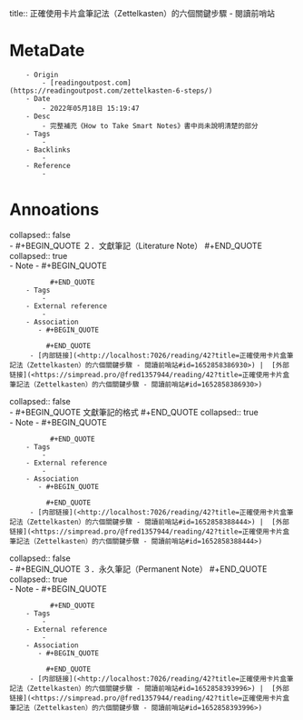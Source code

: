 title::  正確使用卡片盒筆記法（Zettelkasten）的六個關鍵步驟 - 閱讀前哨站

# MetaDate
        - Origin
            - [readingoutpost.com](https://readingoutpost.com/zettelkasten-6-steps/)
        - Date
            - 2022年05月18日 15:19:47
        - Desc
            - 完整補充《How to Take Smart Notes》書中尚未說明清楚的部分
        - Tags
            - 
        - Backlinks
            - 
        - Reference
            - 

# Annoations

collapsed:: false  
    - #+BEGIN_QUOTE
        ２．文獻筆記（Literature Note） 
        #+END_QUOTE
        collapsed:: true  
        - Note
            - #+BEGIN_QUOTE
               
              #+END_QUOTE
        - Tags
            - 
        - External reference
            - 
        - Association
           - #+BEGIN_QUOTE
            
             #+END_QUOTE
         - [内部链接](<http://localhost:7026/reading/42?title=正確使用卡片盒筆記法（Zettelkasten）的六個關鍵步驟 - 閱讀前哨站#id=1652858386930>) |  [外部链接](<https://simpread.pro/@fred1357944/reading/42?title=正確使用卡片盒筆記法（Zettelkasten）的六個關鍵步驟 - 閱讀前哨站#id=1652858386930>)
collapsed:: false  
    - #+BEGIN_QUOTE
        文獻筆記的格式 
        #+END_QUOTE
        collapsed:: true  
        - Note
            - #+BEGIN_QUOTE
               
              #+END_QUOTE
        - Tags
            - 
        - External reference
            - 
        - Association
           - #+BEGIN_QUOTE
            
             #+END_QUOTE
         - [内部链接](<http://localhost:7026/reading/42?title=正確使用卡片盒筆記法（Zettelkasten）的六個關鍵步驟 - 閱讀前哨站#id=1652858388444>) |  [外部链接](<https://simpread.pro/@fred1357944/reading/42?title=正確使用卡片盒筆記法（Zettelkasten）的六個關鍵步驟 - 閱讀前哨站#id=1652858388444>)
collapsed:: false  
    - #+BEGIN_QUOTE
        ３．永久筆記（Permanent Note） 
        #+END_QUOTE
        collapsed:: true  
        - Note
            - #+BEGIN_QUOTE
               
              #+END_QUOTE
        - Tags
            - 
        - External reference
            - 
        - Association
           - #+BEGIN_QUOTE
            
             #+END_QUOTE
         - [内部链接](<http://localhost:7026/reading/42?title=正確使用卡片盒筆記法（Zettelkasten）的六個關鍵步驟 - 閱讀前哨站#id=1652858393996>) |  [外部链接](<https://simpread.pro/@fred1357944/reading/42?title=正確使用卡片盒筆記法（Zettelkasten）的六個關鍵步驟 - 閱讀前哨站#id=1652858393996>)
